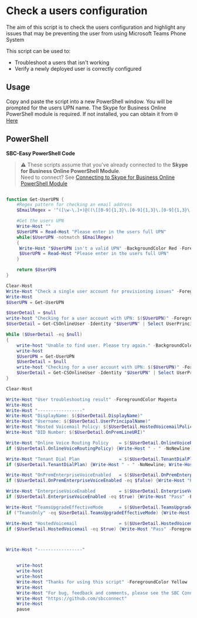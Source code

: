 # Check a users configuration
The aim of this script is to check the users configuration and highlight any issues that may be preventing the user from using Microsoft Teams Phone System

This script can be used to:
- Troubleshoot a users that isn't working
- Verify a newly deployed user is correctly configured

## Usage
Copy and paste the script into a new PowerShell window. You will be prompted for the users UPN name.
The Skype for Business Online PowerShell module is required. If not installed, you can obtain it from 🌐 [Here](https://www.microsoft.com/en-us/download/details.aspx?id=39366)

## PowerShell
<i class="fas fa-keyboard"></i> **SBC-Easy PowerShell Code**
> ⚠ These scripts assume that you've already connected to the **Skype for Business Online PowerShell Module**.\
Need to connect? See [Connecting to Skype for Business Online PowerShell Module](connecting-to-sfbo-ps-module.md)

````PowerShell

function Get-UserUPN {
    #Regex pattern for checking an email address
    $EmailRegex = '^([\w-\.]+)@((\[[0-9]{1,3}\.[0-9]{1,3}\.[0-9]{1,3}\.)|(([\w-]+\.)+))([a-zA-Z]{2,4}|[0-9]{1,3})(\]?)$'

    #Get the users UPN
    Write-Host ""
    $UserUPN = Read-Host "Please enter in the users full UPN"
    while($UserUPN -notmatch $EmailRegex)
    {
     Write-Host "$UserUPN isn't a valid UPN" -BackgroundColor Red -ForegroundColor White
     $UserUPN = Read-Host "Please enter in the users full UPN"
    }

    return $UserUPN
}

Clear-Host
Write-Host "Check a single user account for provisioning issues" -ForegroundColor Yellow
Write-Host
$UserUPN = Get-UserUPN

$UserDetail = $null
write-host "Checking for a user account with UPN: $($UserUPN)" -ForegroundColor Yellow
$UserDetail = Get-CSOnlineUser -Identity "$UserUPN" | Select UserPrincipalName, EnterpriseVoiceEnabled, HostedVoiceMail, OnPremLineURI, OnPremEnterpriseVoiceEnabled, DisplayName, TeamsUpgradeEffectiveMode, HostedVoicemailPolicy, OnlineVoiceRoutingPolicy, TenantDialPlan

While ($UserDetail -eq $null)
{
    write-host "Unable to find user. Please try again." -BackgroundColor Red -ForegroundColor White
    write-host
    $UserUPN = Get-UserUPN
    $UserDetail = $null
    write-host "Checking for a user account with UPN: $($UserUPN)" -ForegroundColor Yellow
    $UserDetail = Get-CSOnlineUser -Identity "$UserUPN" | Select UserPrincipalName, EnterpriseVoiceEnabled, HostedVoiceMail, OnPremLineURI, OnPremEnterpriseVoiceEnabled, DisplayName, TeamsUpgradeEffectiveMode, HostedVoicemailPolicy, OnlineVoiceRoutingPolicy, TenantDialPlan
}

Clear-Host

Write-Host "User troubleshooting result" -ForegroundColor Magenta
Write-Host
Write-Host "-----------------"
Write-Host "DisplayName: $($UserDetail.DisplayName)"
Write-Host "Username: $($UserDetail.UserPrincipalName)"
Write-Host "Hosted Voicemail Policy: $($UserDetail.HostedVoicemailPolicy)"
Write-Host "DID Number: $($UserDetail.OnPremLineURI)"

Write-Host "Online Voice Routing Policy    = $($UserDetail.OnlineVoiceRoutingPolicy)" -NoNewline
if ($UserDetail.OnlineVoiceRoutingPolicy) {Write-Host " - " -NoNewline; Write-Host "Pass" -ForegroundColor Green} else {Write-Host "BLANK - " -NoNewline; Write-Host "FAIL" -ForegroundColor Red}

Write-Host "Tenant Dial Plan               = $($UserDetail.TenantDialPlan)" -NoNewline
if ($UserDetail.TenantDialPlan) {Write-Host " - " -NoNewline; Write-Host "Pass" -ForegroundColor Green} else {Write-Host "BLANK - " -NoNewline; Write-Host "FAIL" -ForegroundColor Red}

Write-Host "OnPremEnterpriseVoiceEnabled   = $($UserDetail.OnPremEnterpriseVoiceEnabled) - " -NoNewline
if ($UserDetail.OnPremEnterpriseVoiceEnabled -eq $false) {Write-Host "Pass" -ForegroundColor Green} else {Write-Host "FAIL" -ForegroundColor Red; Write-Host "  User must be migrated to an Online only User to use Teams" -ForegroundColor Yellow}

Write-Host "EnterpriseVoiceEnabled         = $($UserDetail.EnterpriseVoiceEnabled) - " -NoNewline
if ($UserDetail.EnterpriseVoiceEnabled -eq $true) {Write-Host "Pass" -ForegroundColor Green} else {Write-Host "FAIL" -ForegroundColor Red; Write-Host "  Users voicemail not hosted online. Run Set-CsUser with the '-EnterpriseVoiceEnabled `$true' option to resolve" -ForegroundColor Yellow}

Write-Host "TeamsUpgradeEffectiveMode      = $($UserDetail.TeamsUpgradeEffectiveMode) - " -NoNewline
if ("TeamsOnly" -eq $UserDetail.TeamsUpgradeEffectiveMode) {Write-Host "Pass" -ForegroundColor Green} else {Write-Host "FAIL" -ForegroundColor Red; Write-Host "  Users may be unable to receive calls from Call Queues and Auto Attendants. User must be in TeamsOnly mode" -ForegroundColor Yellow}

Write-Host "HostedVoicemail                = $($UserDetail.HostedVoicemail) - " -NoNewline
if ($UserDetail.HostedVoicemail -eq $true) {Write-Host "Pass" -ForegroundColor Green} else {Write-Host "FAIL" -ForegroundColor Red; Write-Host "  Users voicemail not hosted online. Run Set-CsUser with the '-HostedVoiceMail `$true' option to resolve" -ForegroundColor Yellow}



Write-Host "-----------------"


    write-host
    write-host
    write-host
    Write-Host "Thanks for using this script" -ForegroundColor Yellow
    Write-Host
    Write-Host "For bug, feedback and comments, please see the SBC Connect GitHub"
    Write-Host "https://github.com/sbcconnect"
    Write-Host
    pause


````
